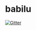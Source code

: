 # babilu

[![Gitter](https://badges.gitter.im/Join%20Chat.svg)](https://gitter.im/AF83/babilu?utm_source=badge&utm_medium=badge&utm_campaign=pr-badge&utm_content=badge)